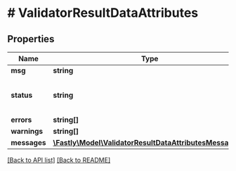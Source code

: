 # # ValidatorResultDataAttributes

## Properties

Name | Type | Description | Notes
------------ | ------------- | ------------- | -------------
**msg** | **string** |  | [optional] 
**status** | **string** |  | [optional]  [one of: 'error', 'ok']
**errors** | **string[]** |  | [optional] 
**warnings** | **string[]** |  | [optional] 
**messages** | [**\Fastly\Model\ValidatorResultDataAttributesMessages[]**](ValidatorResultDataAttributesMessages.md) |  | [optional] 


[[Back to API list]](../../README.md#endpoints) [[Back to README]](../../README.md)
